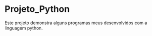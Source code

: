 # Projeto_Python
Este projeto demonstra alguns programas meus desenvolvidos com a linguagem python. 
